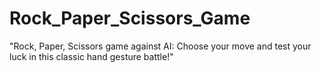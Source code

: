 # Rock_Paper_Scissors_Game
 "Rock, Paper, Scissors game against AI: Choose your move and test your luck in this classic hand gesture battle!"
